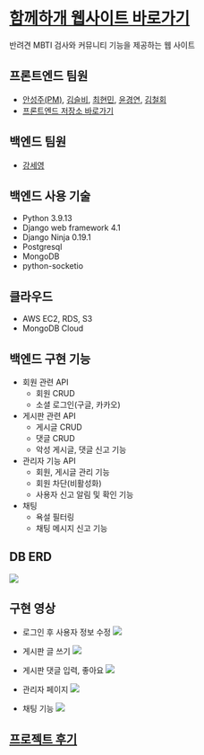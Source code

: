 # [**함께하개 웹사이트 바로가기**](https://withdog.me)
반려견 MBTI 검사와 커뮤니티 기능을 제공하는 웹 사이트

## 프론트엔드 팀원

- [안성주(PM)](https://github.com/wkddb1359), [김슬비](https://github.com/kseul), [최현민](https://github.com/cham-min), [윤경연](https://github.com/Yuntroll95), [김철회](https://github.com/cjforla)
- [프론트엔드 저장소 바로가기](https://github.com/kseul/with_dog)

## 백엔드 팀원

- [강세영](https://github.com/stresszero)

##  백엔드 사용 기술
- Python 3.9.13
- Django web framework 4.1
- Django Ninja 0.19.1
- Postgresql
- MongoDB
- python-socketio

##  클라우드
- AWS EC2, RDS, S3
- MongoDB Cloud

## 백엔드 구현 기능
- 회원 관련 API
    - 회원 CRUD
    - 소셜 로그인(구글, 카카오)
- 게시판 관련 API
    - 게시글 CRUD
    - 댓글 CRUD
    - 악성 게시글, 댓글 신고 기능
- 관리자 기능 API
    - 회원, 게시글 관리 기능
    - 회원 차단(비활성화)
    - 사용자 신고 알림 및 확인 기능
- 채팅
  - 욕설 필터링
  - 채팅 메시지 신고 기능
  
## DB ERD
![](https://velog.velcdn.com/images/stresszero/post/73efda51-7df5-4639-aabd-9a63eee54d50/image.png)

## 구현 영상
- 로그인 후 사용자 정보 수정
![](https://velog.velcdn.com/images/stresszero/post/8e756cba-6196-4aba-aa0e-25a664950fb0/image.gif)

- 게시판 글 쓰기
![](https://velog.velcdn.com/images/stresszero/post/e4c3b4d4-ab7d-4a11-883c-b8527da6a0c7/image.gif)

- 게시판 댓글 입력, 좋아요
![](https://velog.velcdn.com/images/stresszero/post/5931cfda-a8e7-41f0-8855-e4a18a642d81/image.gif)

- 관리자 페이지
![](https://velog.velcdn.com/images/stresszero/post/835c69e6-c0b3-4408-8668-8bff6815794a/image.gif)

- 채팅 기능
![](https://velog.velcdn.com/images/stresszero/post/5f62cfb4-b623-4b24-b207-cd4d20ac44fa/image.gif)

## [프로젝트 후기](https://velog.io/@stresszero/withdog-project)